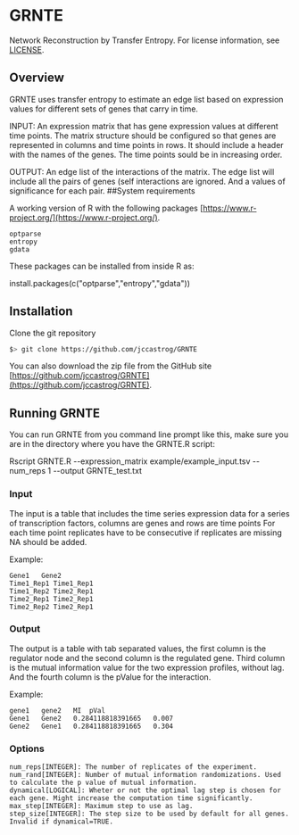 # GRNTE
Network Reconstruction by Transfer Entropy. For license information, see 
[LICENSE](./LICENSE).

## Overview

GRNTE uses transfer entropy to estimate an edge list based on expression values for different sets of genes that carry in time.

INPUT: An expression matrix that has gene expression values at different time points. The matrix structure should be configured so that genes are represented in columns and time points in rows. It should include a header with the names of the genes. The time points sould be in increasing order.

OUTPUT: An edge list of the interactions of the matrix. The edge list will include all the pairs of genes (self interactions are ignored. And a values of significance for each pair.
##System requirements

A working version of R with the following packages [https://www.r-project.org/](https://www.r-project.org/).

	optparse
	entropy
	gdata

These packages can be installed from inside R as:

   install.packages(c("optparse","entropy","gdata"))

## Installation

Clone the git repository

   ```bash
   $> git clone https://github.com/jccastrog/GRNTE
   ``` 

You can also download the zip file from the GitHub site [https://github.com/jccastrog/GRNTE](https://github.com/jccastrog/GRNTE).

## Running GRNTE

You can run GRNTE from you command line prompt like this, make sure you are in the directory where you have the GRNTE.R script:

   Rscript GRNTE.R --expression_matrix example/example_input.tsv --num_reps 1 --output GRNTE_test.txt
### Input

The input is a table that includes the time series expression data for a series of transcription factors, columns are genes and rows are time points For each time point replicates have to be consecutive if replicates are missing NA should be added.

Example:

	Gene1	Gene2
	Time1_Rep1 Time1_Rep1
	Time1_Rep2 Time2_Rep1
	Time2_Rep1 Time2_Rep1
	Time2_Rep2 Time2_Rep1

### Output

The output is a table with tab separated values, the first column is the regulator node and the second column is the regulated gene. Third column is the mutual information value for the two expression profiles, without lag. And the fourth column is the pValue for the interaction.

Example:

	gene1	gene2	MI	pVal
	Gene1	Gene2	0.284118818391665	0.007
	Gene2	Gene1	0.284118818391665	0.304

### Options

	num_reps[INTEGER]: The number of replicates of the experiment.
	num_rand[INTEGER]: Number of mutual information randomizations. Used to calculate the p value of mutual information.
	dynamical[LOGICAL]: Wheter or not the optimal lag step is chosen for each gene. Might increase the computation time significantly.
	max_step[INTEGER]: Maximum step to use as lag.
	step_size[INTEGER]: The step size to be used by default for all genes. Invalid if dynamical=TRUE.
